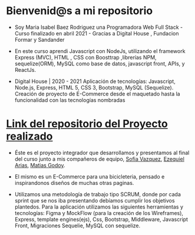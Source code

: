 # Bienvenid@s a mi repositorio

- Soy Maria Isabel Baez Rodriguez una Programadora Web Full Stack - Curso finalizado en abril 2021 - Gracias a Digital House , Fundacion Formar y Sandander
- En este curso aprendi Javascript con NodeJs, utilizando el framework Express (MVC), HTML , CSS con Boosttrap ,librerías NPM, sequelize(ORM), MySQL como base de datos, javascript front, APIs, y ReactJs.


- Digital House | 2020 - 2021 Aplicación de tecnologías: Javascript, Node.js, Express, HTML 5, CSS 3, Bootstrap, MySQL (Sequelize). Creación de proyecto de E-Commerce desde el maquetado hasta la funcionalidad con las tecnologías nombradas


# [Link del repositorio del Proyecto realizado](https://github.com/thrasheremperor/grupo_6_biciBikes)


- Éste es el proyecto integrador que desarrollamos y presentamos al final del curso junto a mis compañeros de equipo, [Sofia Vazquez](https://github.com/msofia97), [Ezequiel Arias](https://github.com/EzequielArias12), [Matias Godoy](https://github.com/thrasheremperor). 

- El mismo es un E-Commerce para una bicicleteria, pensado e inspirandonos diseños de muchas otras paginas. 
- Utilizamos una metodología de trabajo tipo SCRUM, donde por cada sprint que se nos iba presentando debíamos cumplir los objetivos plantedos. Para la aplicación utilizamos las siguientes herramientas y tecnologías: Figma y MockFlow (para la creación de los Wireframes), Express, template engines(ejs), Css, Bootstrap, Middleware, Javascript Front, Migraciones Sequelie, MySQL con sequelize.

